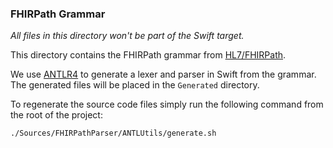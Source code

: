 ### FHIRPath Grammar

<!--
                  
This source file is part of the ResearchKitOnFHIR open source project

SPDX-FileCopyrightText: 2024 Stanford University and the project authors (see CONTRIBUTORS.md)

SPDX-License-Identifier: MIT
             
-->

_All files in this directory won't be part of the Swift target._

This directory contains the FHIRPath grammar from
[HL7/FHIRPath](https://github.com/HL7/FHIRPath/blob/767f55a6f572419679cc37dfe9477e5465f86014/spec/2019May/fhirpath.g4).

We use [ANTLR4](https://github.com/antlr/antlr4) to generate a lexer and parser in Swift from the grammar.
The generated files will be placed in the `Generated` directory.

To regenerate the source code files simply run the following command from the root of the project:
```shell
./Sources/FHIRPathParser/ANTLUtils/generate.sh
```